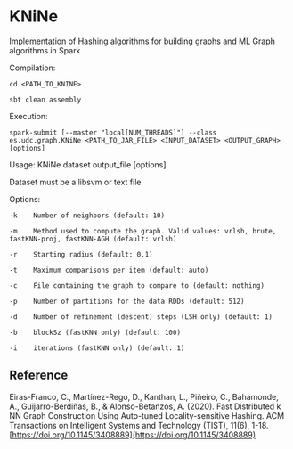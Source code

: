# KNiNe
Implementation of Hashing algorithms for building graphs and ML Graph algorithms in Spark

Compilation:

    cd <PATH_TO_KNINE>

    sbt clean assembly

Execution:

    spark-submit [--master "local[NUM_THREADS]"] --class es.udc.graph.KNiNe <PATH_TO_JAR_FILE> <INPUT_DATASET> <OUTPUT_GRAPH> [options]

Usage: KNiNe dataset output_file [options]

Dataset must be a libsvm or text file

Options:

    -k    Number of neighbors (default: 10)
    
    -m    Method used to compute the graph. Valid values: vrlsh, brute, fastKNN-proj, fastKNN-AGH (default: vrlsh)
    
    -r    Starting radius (default: 0.1)
    
    -t    Maximum comparisons per item (default: auto)
    
    -c    File containing the graph to compare to (default: nothing)
    
    -p    Number of partitions for the data RDDs (default: 512)
    
    -d    Number of refinement (descent) steps (LSH only) (default: 1)
    
    -b    blockSz (fastKNN only) (default: 100)
    
    -i    iterations (fastKNN only) (default: 1)

## Reference

Eiras-Franco, C., Martínez-Rego, D., Kanthan, L., Piñeiro, C., Bahamonde, A., Guijarro-Berdiñas, B., & Alonso-Betanzos, A. (2020). Fast Distributed k NN Graph Construction Using Auto-tuned Locality-sensitive Hashing. ACM Transactions on Intelligent Systems and Technology (TIST), 11(6), 1-18.
[https://doi.org/10.1145/3408889](https://doi.org/10.1145/3408889)